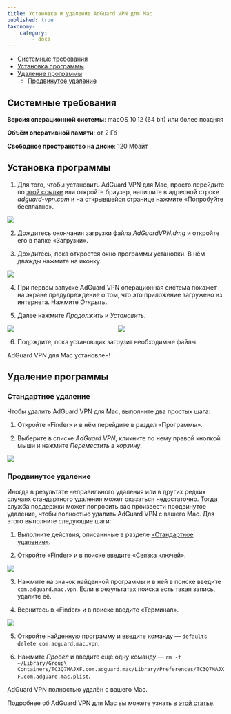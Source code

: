 ```yaml
---
title: Установка и удаление AdGuard VPN для Mac
published: true
taxonomy:
    category:
        - docs
---
```

* [Системные требования](#requirements)
* [Установка программы](#install)
* [Удаление программы](#uninstall)
  * [Продвинутое удаление](#advanced-uninstall)

<a id="requirements"></a>

## Системные требования

**Версия операционной системы**: macOS 10.12 (64 bit) или более поздняя

**Объём оперативной памяти**: от 2 Гб

**Свободное пространство на диске**: 120 Мбайт

<a id="install"></a>

## Установка программы

1. Для того, чтобы установить AdGuard VPN для Mac, просто перейдите по [этой ссылке](https://agrd.io/mac_vpn_beta) или откройте браузер, напишите в адресной строке *adguard-vpn.com* и на открывшейся странице нажмите «Попробуйте бесплатно».

<img src="https://cdn.adguard.com/public/Adguard/kb/vpn-install/mac-install-ru.png" style="max-width: 350px; ">

2. Дождитесь окончания загрузки файла *AdGuardVPN.dmg* и откройте его в папке «Загрузки».

3. Дождитесь, пока откроется окно программы установки. В нём дважды нажмите на иконку.

<img src="https://cdn.adguard.com/public/Adguard/kb/vpn-install/mac-install-ru-1.png" style="max-width: 150px; ">

4. При первом запуске AdGuard VPN операционная система покажет на экране предупреждение о том, что это приложение загружено из интернета. Нажмите *Открыть*.

5. Далее нажмите *Продолжить* и *Установить*.

<div style="display:flex">
     <div style="flex:1;padding-right:5px;">
          <img src="https://cdn.adguard.com/public/Adguard/kb/vpn-install/mac-install-ru-2.png" style=" max-width: 320px;">
     </div>
     <div style="flex:1;padding-left:5px;">
          <img src="https://cdn.adguard.com/public/Adguard/kb/vpn-install/mac-install-ru-3.png" style=" max-width: 350px;">
     </div>
</div>

6. Подождите, пока установщик загрузит необходимые файлы.

AdGuard VPN для Mac установлен!

<a id="uninstall"></a>

## Удаление программы

### Стандартное удаление

Чтобы удалить AdGuard VPN для Mac, выполните два простых шага:

1. Откройте «Finder» и в нём перейдите в раздел «Программы».

2. Выберите в списке *AdGuard VPN*, кликните по нему правой кнопкой мыши и нажмите *Переместить в корзину*.

<img src="https://cdn.adguard.com/public/Adguard/kb/vpn-install/mac-uninstall-1-ru.png" style="max-width: 350px; ">

<a id="advanced-uninstall"></a>

### Продвинутое удаление

Иногда в результате неправильного удаления или в других редких случаях стандартного удаления может оказаться недостаточно. Тогда служба поддержки может попросить вас произвести продвинутое удаление, чтобы полностью удалить AdGuard VPN с вашего Mac. Для этого выполните следующие шаги:

1. Выполните действия, описаннные в разделе [«Стандартное удаление»](#uninstall).

2. Откройте «Finder» и в поиске введите «Связка ключей».

<img src="https://cdn.adguard.com/public/Adguard/kb/vpn-install/mac-key-chain-ru.png" style="max-width: 350px; ">

3. Нажмите на значок найденной программы и в ней в поиске введите `com.adguard.mac.vpn`. Если в результатах поиска есть такая запись, удалите её.

4. Вернитесь в «Finder» и в поиске введите «Терминал».

<img src="https://cdn.adguard.com/public/Adguard/kb/vpn-install/mac-terminal-ru.png" style="max-width: 350px; ">

5. Откройте найденную программу и введите команду — `defaults delete com.adguard.mac.vpn`.

6. Нажмите *Пробел* и введите ещё одну команду — `rm -f ~/Library/Group\ Containers/TC3Q7MAJXF.com.adguard.mac/Library/Preferences/TC3Q7MAJXF.com.adguard.mac.plist`.

AdGuard VPN полностью удалён с вашего Mac.

Подробнее об AdGuard VPN для Mac вы можете узнать в [этой статье](https://kb.adguard.com/ru/vpn/adguard-vpn-mac/overview).